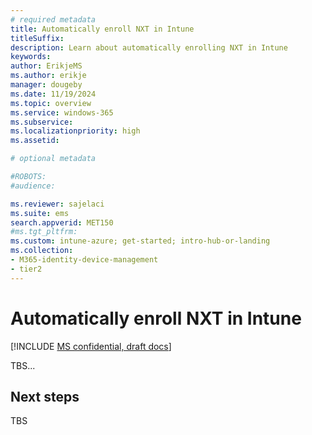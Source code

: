 ```yaml
---
# required metadata
title: Automatically enroll NXT in Intune
titleSuffix:
description: Learn about automatically enrolling NXT in Intune
keywords:
author: ErikjeMS  
ms.author: erikje
manager: dougeby
ms.date: 11/19/2024
ms.topic: overview
ms.service: windows-365
ms.subservice:
ms.localizationpriority: high
ms.assetid: 

# optional metadata

#ROBOTS:
#audience:

ms.reviewer: sajelaci
ms.suite: ems
search.appverid: MET150
#ms.tgt_pltfrm:
ms.custom: intune-azure; get-started; intro-hub-or-landing
ms.collection:
- M365-identity-device-management
- tier2
---
```


# Automatically enroll NXT in Intune

[!INCLUDE [MS confidential, draft docs](./includes/draft-doc.md)]

TBS...


<!-- ########################## -->
## Next steps

TBS